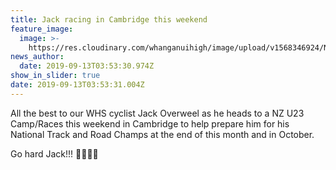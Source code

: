 ```yaml
---
title: Jack racing in Cambridge this weekend
feature_image:
  image: >-
    https://res.cloudinary.com/whanganuihigh/image/upload/v1568346924/News/Jack_Overweel_Age_Gp_Track_Nat_9.10_March_2019_2nd.jpg
news_author:
  date: 2019-09-13T03:53:30.974Z
show_in_slider: true
date: 2019-09-13T03:53:31.004Z
---
```

All the best to our WHS cyclist Jack Overweel as he heads to a NZ U23 Camp/Races this weekend in Cambridge to help prepare him for his National Track and Road Champs at the end of this month and in October.

Go hard Jack!!! 💛🚴‍♂️💚
